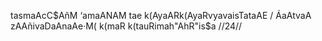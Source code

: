 tasmaAcC$AñM ‘amaANAM tae k(AyaARk(AyaRvyavaisTataAE /
ÁaAtvaA zAAñivaDaAnaAe·M( k(maR k(tauRimah"AhR"is$a //24//